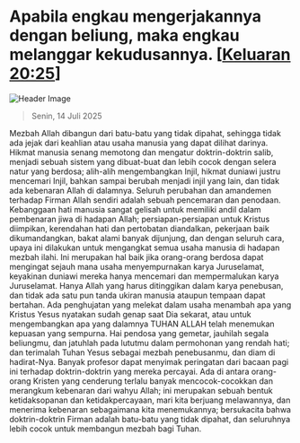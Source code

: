 
# Apabila engkau mengerjakannya dengan beliung, maka engkau melanggar kekudusannya. [[Keluaran 20:25](http://alkitab.sabda.org/?Keluaran%2020:25)]

![Header Image](https://alkitab.app/slice/sunrise.jpg)

> Senin, 14 Juli 2025

Mezbah Allah dibangun dari batu-batu yang tidak dipahat, sehingga tidak ada jejak dari keahlian atau usaha manusia yang dapat dilihat darinya. Hikmat manusia senang memotong dan mengatur doktrin-doktrin salib, menjadi sebuah sistem yang dibuat-buat dan lebih cocok dengan selera natur yang berdosa; alih-alih mengembangkan Injil, hikmat duniawi justru mencemari Injil, bahkan sampai berubah menjadi injil yang lain, dan tidak ada kebenaran Allah di dalamnya. Seluruh perubahan dan amandemen terhadap Firman Allah sendiri adalah sebuah pencemaran dan penodaan. Kebanggaan hati manusia sangat gelisah untuk memiliki andil dalam pembenaran jiwa di hadapan Allah; persiapan-persiapan untuk Kristus diimpikan, kerendahan hati dan pertobatan diandalkan, pekerjaan baik dikumandangkan, bakat alami banyak dijunjung, dan dengan seluruh cara, upaya ini dilakukan untuk mengangkat semua usaha manusia di hadapan mezbah ilahi. Ini merupakan hal baik jika orang-orang berdosa dapat mengingat sejauh mana usaha menyempurnakan karya Juruselamat, keyakinan duniawi mereka hanya mencemari dan mempermalukan karya Juruselamat. Hanya Allah yang harus ditinggikan dalam karya penebusan, dan tidak ada satu pun tanda ukiran manusia ataupun tempaan dapat bertahan. Ada penghujatan yang melekat dalam usaha menambah apa yang Kristus Yesus nyatakan sudah genap saat Dia sekarat, atau untuk mengembangkan apa yang dalamnya TUHAN ALLAH telah menemukan kepuasan yang sempurna. Hai pendosa yang gemetar, jauhilah segala beliungmu, dan jatuhlah pada lututmu dalam permohonan yang rendah hati; dan terimalah Tuhan Yesus sebagai mezbah penebusanmu, dan diam di hadirat-Nya. Banyak profesor dapat menyimak peringatan dari bacaan pagi ini terhadap doktrin-doktrin yang mereka percayai. Ada di antara orang-orang Kristen yang cenderung terlalu banyak mencocok-cocokkan dan merangkum kebenaran dari wahyu Allah; ini merupakan sebuah bentuk ketidaksopanan dan ketidakpercayaan, mari kita berjuang melawannya, dan menerima kebenaran sebagaimana kita menemukannya; bersukacita bahwa doktrin-doktrin Firman adalah batu-batu yang tidak dipahat, dan seluruhnya lebih cocok untuk membangun mezbah bagi Tuhan.
    